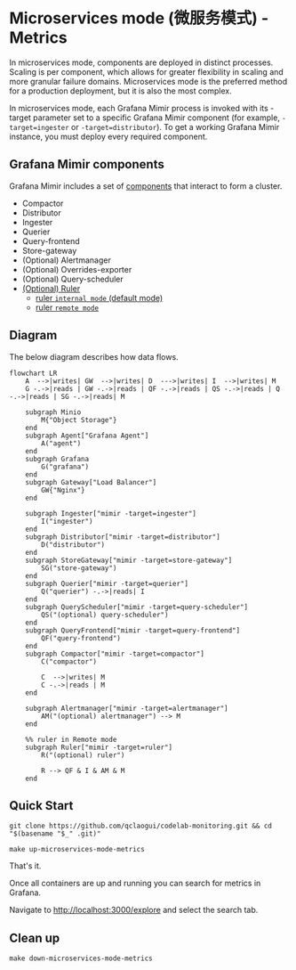 # Microservices mode (微服务模式) - Metrics

In microservices mode, components are deployed in distinct processes. Scaling is per component, which allows for greater flexibility in scaling and more granular failure domains. Microservices mode is the preferred method for a production deployment, but it is also the most complex.

In microservices mode, each Grafana Mimir process is invoked with its -target parameter set to a specific Grafana Mimir component (for example, `-target=ingester` or `-target=distributor`). To get a working Grafana Mimir instance, you must deploy every required component.

## Grafana Mimir components

Grafana Mimir includes a set of [components](https://grafana.com/docs/mimir/latest/references/architecture/components/) that interact to form a cluster.

- Compactor
- Distributor
- Ingester
- Querier
- Query-frontend
- Store-gateway
- (Optional) Alertmanager
- (Optional) Overrides-exporter
- (Optional) Query-scheduler
- [(Optional) Ruler](https://grafana.com/docs/mimir/latest/references/architecture/components/ruler)
  - [ruler `internal mode` (default mode)](https://grafana.com/docs/mimir/latest/references/architecture/components/ruler/#internal)
  - [ruler `remote mode`](https://grafana.com/docs/mimir/latest/references/architecture/components/ruler/#remote)

## Diagram

The below diagram describes how data flows.

```mermaid
flowchart LR
    A  -->|writes| GW  -->|writes| D  --->|writes| I  -->|writes| M
    G -.->|reads | GW -.->|reads | QF -.->|reads | QS -.->|reads | Q -.->|reads | SG -.->|reads| M

    subgraph Minio
        M{"Object Storage"}
    end
    subgraph Agent["Grafana Agent"]
        A("agent")
    end
    subgraph Grafana
        G("grafana")
    end
    subgraph Gateway["Load Balancer"]
        GW{"Nginx"}
    end

    subgraph Ingester["mimir -target=ingester"]
        I("ingester")
    end
    subgraph Distributor["mimir -target=distributor"]
        D("distributor")
    end
    subgraph StoreGateway["mimir -target=store-gateway"]
        SG("store-gateway")
    end
    subgraph Querier["mimir -target=querier"]
        Q("querier") -.->|reads| I
    end
    subgraph QueryScheduler["mimir -target=query-scheduler"]
        QS("(optional) query-scheduler")
    end
    subgraph QueryFrontend["mimir -target=query-frontend"]
        QF("query-frontend")
    end
    subgraph Compactor["mimir -target=compactor"]
        C("compactor")

        C  -->|writes| M
        C -.->|reads | M
    end

    subgraph Alertmanager["mimir -target=alertmanager"]
        AM("(optional) alertmanager") --> M
    end

    %% ruler in Remote mode
    subgraph Ruler["mimir -target=ruler"]
        R("(optional) ruler")

        R --> QF & I & AM & M
    end
```

## Quick Start

```shell
git clone https://github.com/qclaogui/codelab-monitoring.git && cd "$(basename "$_" .git)"

make up-microservices-mode-metrics
```

That's it.

Once all containers are up and running you can search for metrics in Grafana.

Navigate to [http://localhost:3000/explore](http://localhost:3000/explore) and select the search tab.

## Clean up

```shell
make down-microservices-mode-metrics
```
